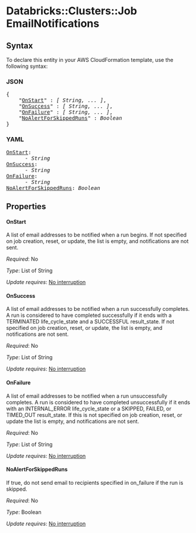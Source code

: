 # Databricks::Clusters::Job EmailNotifications

## Syntax

To declare this entity in your AWS CloudFormation template, use the following syntax:

### JSON

<pre>
{
    "<a href="#onstart" title="OnStart">OnStart</a>" : <i>[ String, ... ]</i>,
    "<a href="#onsuccess" title="OnSuccess">OnSuccess</a>" : <i>[ String, ... ]</i>,
    "<a href="#onfailure" title="OnFailure">OnFailure</a>" : <i>[ String, ... ]</i>,
    "<a href="#noalertforskippedruns" title="NoAlertForSkippedRuns">NoAlertForSkippedRuns</a>" : <i>Boolean</i>
}
</pre>

### YAML

<pre>
<a href="#onstart" title="OnStart">OnStart</a>: <i>
      - String</i>
<a href="#onsuccess" title="OnSuccess">OnSuccess</a>: <i>
      - String</i>
<a href="#onfailure" title="OnFailure">OnFailure</a>: <i>
      - String</i>
<a href="#noalertforskippedruns" title="NoAlertForSkippedRuns">NoAlertForSkippedRuns</a>: <i>Boolean</i>
</pre>

## Properties

#### OnStart

A list of email addresses to be notified when a run begins. If not specified on job creation, reset, or update, the list is empty, and notifications are not sent.

_Required_: No

_Type_: List of String

_Update requires_: [No interruption](https://docs.aws.amazon.com/AWSCloudFormation/latest/UserGuide/using-cfn-updating-stacks-update-behaviors.html#update-no-interrupt)

#### OnSuccess

A list of email addresses to be notified when a run successfully completes. A run is considered to have completed successfully if it ends with a TERMINATED life_cycle_state and a SUCCESSFUL result_state. If not specified on job creation, reset, or update, the list is empty, and notifications are not sent.

_Required_: No

_Type_: List of String

_Update requires_: [No interruption](https://docs.aws.amazon.com/AWSCloudFormation/latest/UserGuide/using-cfn-updating-stacks-update-behaviors.html#update-no-interrupt)

#### OnFailure

A list of email addresses to be notified when a run unsuccessfully completes. A run is considered to have completed unsuccessfully if it ends with an INTERNAL_ERROR life_cycle_state or a SKIPPED, FAILED, or TIMED_OUT result_state. If this is not specified on job creation, reset, or update the list is empty, and notifications are not sent.

_Required_: No

_Type_: List of String

_Update requires_: [No interruption](https://docs.aws.amazon.com/AWSCloudFormation/latest/UserGuide/using-cfn-updating-stacks-update-behaviors.html#update-no-interrupt)

#### NoAlertForSkippedRuns

If true, do not send email to recipients specified in on_failure if the run is skipped.

_Required_: No

_Type_: Boolean

_Update requires_: [No interruption](https://docs.aws.amazon.com/AWSCloudFormation/latest/UserGuide/using-cfn-updating-stacks-update-behaviors.html#update-no-interrupt)

